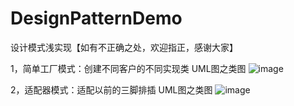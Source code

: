 # DesignPatternDemo
设计模式浅实现【如有不正确之处，欢迎指正，感谢大家】

1，简单工厂模式：创建不同客户的不同实现类
UML图之类图
![image](https://user-images.githubusercontent.com/30896282/177081710-c0a8d348-104f-4e33-a448-60750258b41a.png)

2，适配器模式：适配以前的三脚排插
UML图之类图
![image](https://user-images.githubusercontent.com/30896282/177441767-ee50a168-0b3f-4d34-b340-0a5519a14a68.png)
